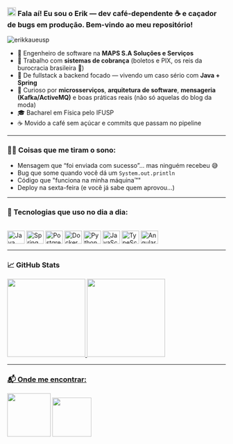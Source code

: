 ### <img width="20px" src="https://i.imgur.com/dVm5GTB.gif"> Fala aí! Eu sou o Erik — dev café-dependente ☕ e caçador de bugs em produção. Bem-vindo ao meu repositório!

<p align="left"> <img src="https://komarev.com/ghpvc/?username=erikkaueusp&label=Profile%20views&color=0e75b6&style=flat" alt="erikkaueusp"/> </p>

- 🔭 Engenheiro de software na **MAPS S.A Soluções e Serviços**
- 💼 Trabalho com **sistemas de cobrança** (boletos e PIX, os reis da burocracia brasileira 👑)
- 🧠 De fullstack a backend focado — vivendo um caso sério com **Java + Spring**
- 🚢 Curioso por **microsserviços**, **arquitetura de software**, **mensageria (Kafka/ActiveMQ)** e boas práticas reais (não só aquelas do blog da moda)
- 🎓 Bacharel em Física pelo IFUSP
- ☕ Movido a café sem açúcar e commits que passam no pipeline

---

### 🧟‍♂️ Coisas que me tiram o sono:

- Mensagem que “foi enviada com sucesso”... mas ninguém recebeu 😅  
- Bug que some quando você dá um `System.out.println`  
- Código que "funciona na minha máquina™"  
- Deploy na sexta-feira (e você já sabe quem aprovou…)

---

### 🚀 Tecnologias que uso no dia a dia:

<div style="display: inline_block"><br>
<img title="Java" align="center" height="30" width="40" src="https://cdn.jsdelivr.net/gh/devicons/devicon/icons/java/java-original.svg" />
<img title="Spring Framework" align="center" height="30" width="40" src="https://cdn.jsdelivr.net/gh/devicons/devicon/icons/spring/spring-original.svg" />
<img title="PostgreSQL" align="center" height="30" width="40" src="https://cdn.jsdelivr.net/gh/devicons/devicon/icons/postgresql/postgresql-original-wordmark.svg" />
<img title="Docker" align="center" height="30" width="40" src="https://cdn.jsdelivr.net/gh/devicons/devicon/icons/docker/docker-original.svg" />
<img title="Python" align="center" height="30" width="40" src="https://cdn.jsdelivr.net/gh/devicons/devicon/icons/python/python-original.svg" />
<img title="JavaScript" align="center" height="30" width="40" src="https://cdn.jsdelivr.net/gh/devicons/devicon/icons/javascript/javascript-original.svg" />
<img title="TypeScript" align="center" height="30" width="40" src="https://cdn.jsdelivr.net/gh/devicons/devicon/icons/typescript/typescript-original.svg" />
<img title="Angular" align="center" height="30" width="40" src="https://cdn.jsdelivr.net/gh/devicons/devicon/icons/angularjs/angularjs-original.svg" />
</div>

---

### 📈 GitHub Stats

<div>
<a href="https://github.com/erikkaueusp">
<img height="180em" src="https://github-readme-stats.vercel.app/api?username=erikkaueusp&show_icons=true&theme=aura">
<img height="180em" src="https://github-readme-stats.vercel.app/api/top-langs/?username=erikkaueusp&layout=compact&theme=aura">
</div>

---

### 📬 Onde me encontrar:

<a href="https://www.linkedin.com/in/erikkaue/"><img width="100px" src="https://img.shields.io/badge/LinkedIn-0077B5?style=for-the-badge&logo=linkedin&logoColor=white"></a>
<a href="mailto:erikkaue@gmail.com"><img width="90px" src="https://img.shields.io/badge/Gmail-D14836?style=for-the-badge&logo=gmail&logoColor=white"></a>
